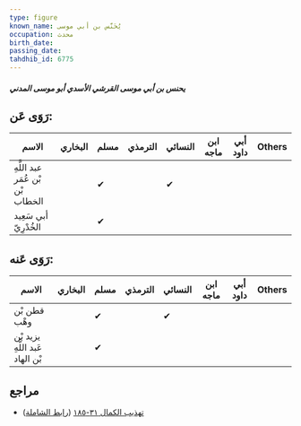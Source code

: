 ```yaml
---
type: figure
known_name: يُحَنَّس بن أبي موسى
occupation: محدث
birth_date:
passing_date:
tahdhib_id: 6775
---
```

##### يحنس بن أبي موسى القرشي الأسدي أبو موسى المدني

## رَوَى عَن:
| الاسم                            | البخاري | مسلم | الترمذي | النسائي | ابن ماجه | أبي داود | Others |
| -------------------------------- | ------- | ---- | ------- | ------- | -------- | -------- | ------ |
| عبد اللَّهِ بْن عُمَر بْن الخطاب |         | ✔    |         | ✔       |          |          |        |
| أبي سَعِيد الخُدْرِيّ            |         | ✔    |         |         |          |          |        |
## رَوَى عَنه:
| الاسم                           | البخاري | مسلم | الترمذي | النسائي | ابن ماجه | أبي داود | Others |
| ------------------------------- | ------- | ---- | ------- | ------- | -------- | -------- | ------ |
| قطن بْن وهْب                    |         | ✔    |         | ✔       |          |          |        |
| يزيد بْن عَبد اللَّهِ بْن الهاد |         | ✔    |         |         |          |          |        |
## مراجع
- [تهذيب الكمال ٣١-١٨٥](obsidian://open?vault=Tahdhib-al-Kamal&file=Figures/٦٧٧٥-يحنس%20بن%20أبي%20موسى%20القرشي%20الأسدي%20أبو%20موسى%20المدني) ([رابط الشاملة](https://shamela.ws/book/3722/16733))